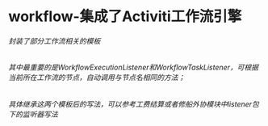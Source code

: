 # workflow-集成了Activiti工作流引擎
###### 封装了部分工作流相关的模板
###### 其中最重要的是WorkflowExecutionListener和WorkflowTaskListener，可根据当前所在工作流的节点，自动调用与节点名相同的方法；
###### 具体继承这两个模板后的写法，可以参考工费结算或者修船外协模块中listener包下的监听器写法